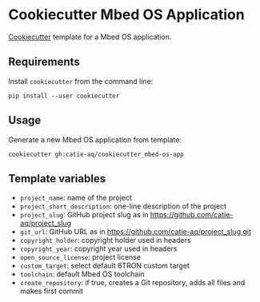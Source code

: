 # Cookiecutter Mbed OS Application

[Cookiecutter](https://github.com/cookiecutter/cookiecutter) template for a Mbed OS
application.

## Requirements

Install `cookiecutter` from the command line:

```shell
pip install --user cookiecutter
```

## Usage

Generate a new Mbed OS application from template:

```shell
cookiecutter gh:catie-aq/cookiecutter_mbed-os-app
```

## Template variables

- `project_name`: name of the project
- `project_short_description`: one-line description of the project
- `project_slug`: GitHub project slug as in https://github.com/catie-aq/project_slug
- `git_url`: GitHub URL as in https://github.com/catie-aq/project_slug.git
- `copyright_holder`: copyright holder used in headers
- `copyright_year`: copyright year used in headers
- `open_source_license`: project license
- `custom_target`: select default 6TRON custom target
- `toolchain`: default Mbed OS toolchain
- `create_repository`: if true, creates a Git repository, adds all files and makes first
  commit
